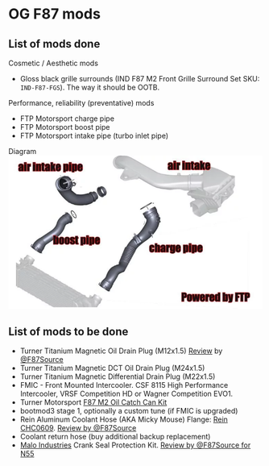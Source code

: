 # OG F87 mods

## List of mods done

Cosmetic / Aesthetic mods

- Gloss black grille surrounds (IND F87 M2 Front Grille Surround Set SKU: `IND-F87-FGS`). The way it should be OOTB.

Performance, reliability (preventative) mods

- FTP Motorsport charge pipe
- FTP Motorsport boost pipe
- FTP Motorsport intake pipe (turbo inlet pipe)

Diagram
![image](./data/ftp-motorsport.jpg)

## List of mods to be done

- Turner Titanium Magnetic Oil Drain Plug (M12x1.5) [Review](https://f87.bimmerpost.com/forums/showthread.php?t=1830240) by [@F87Source](https://f87.bimmerpost.com/forums/member.php?u=396529)
- Turner Titanium Magnetic DCT Oil Drain Plug (M24x1.5)
- Turner Titanium Magnetic Differential Drain Plug (M22x1.5)
- FMIC - Front Mounted Intercooler. CSF 8115 High Performance Intercooler, VRSF Competition HD or Wagner Competition EVO1.
- Turner Motorsport [F87 M2 Oil Catch Can Kit](https://www.turnermotorsport.com/p-588375-f87-m2-catch-can-kit/)
- bootmod3 stage 1, optionally a custom tune (if FMIC is upgraded)
- Rein Aluminum Coolant Hose (AKA Micky Mouse) Flange: [Rein CHC0609](https://www.fcpeuro.com/products/bmw-aluminum-coolant-hose-flange-rein-chc0609). [Review by @F87Source](https://f87.bimmerpost.com/forums/showthread.php?t=1773412)
- Coolant return hose (buy additional backup replacement)
- [Malo Industries](https://www.maloindustries.com/products/n54-and-n55-crank-seal-protection-plate-1) Crank Seal Protection Kit. [Review by @F87Source for N55](https://f87.bimmerpost.com/forums/showthread.php?t=1807187)
